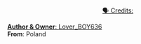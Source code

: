 <p align="center">
       <a href="">
	         🗣 Credits:

**Author & Owner**: [Lover_BOY636](http://github.com/Lover_BOY636)<br>
**From**: Poland


